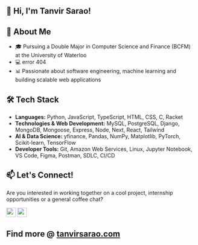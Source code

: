 ## 👋 Hi, I'm Tanvir Sarao!

## 🚀 About Me
- 🎓 Pursuing a Double Major in Computer Science and Finance (BCFM) at the University of Waterloo
- 💻 error 404
- 📊 Passionate about software engineering, machine learning and building scalable web applications

## 🛠️ Tech Stack
- **Languages:** Python, JavaScript, TypeScript, HTML, CSS, C, Racket
- **Technologies & Web Development:** MySQL, PostgreSQL, Django, MongoDB, Mongoose, Express, Node, Next, React, Tailwind
- **AI & Data Science:** yfinance, Pandas, NumPy, Matplotlib, PyTorch, Scikit-learn, TensorFlow
- **Developer Tools:** Git, Amazon Web Services, Linux, Jupyter Notebook, VS Code, Figma, Postman, SDLC, CI/CD

## 📫 Let's Connect!
Are you interested in working together on a cool project, internship opportunities or a general coffee chat?
<p>
<a href="https://www.linkedin.com/in/tanvir-sarao/"><img src="https://img.shields.io/badge/linkedin-%230077B5.svg?&style=for-the-badge&logo=linkedin&logoColor=white" height=25></a>
<a href="mailto:tsarao@uwaterloo.ca"><img src="https://img.shields.io/badge/Email_Me-black?style=social&logo=mail&logoColor=white" height=25></a>
</p>

## Find more @ [tanvirsarao.com](https://tanvirsarao.com)
